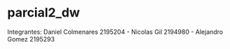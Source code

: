 # parcial2_dw
Integrantes: Daniel Colmenares 2195204 - Nicolas Gil 2194980 - Alejandro Gomez 2195293
